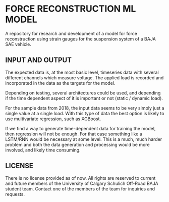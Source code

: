 # FORCE RECONSTRUCTION ML MODEL
A repository for research and development of a model for force reconstruction using strain gauges for the suspension system of a BAJA SAE vehicle.

## INPUT AND OUTPUT

The expected data is, at the most basic level, timeseries data with several different channels which measure voltage. The applied load is recorded and incorporated in the data as the targets for the model.

Depending on testing, several architectures could be used, and depending if the time dependent aspect of it is important or not (static / dynamic load). 

For the sample data from 2018, the input data seems to be very simply just a single value at a single load. With this type of data the best option is likely to use multivariate regression, such as XGBoost. 

If we find a way to generate time-dependent data for training the model, then regression will not be enough. For that case something like a LSTM/RNN would be necessary at some level. This is a much, much harder problem and both the data generation and processing would be more involved, and likely time consuming.

## LICENSE

There is no license provided as of now. All rights are reserved to current and future members of the University of Calgary Schulich Off-Road BAJA student team. Contact one of the members of the team for inquiries and requests.